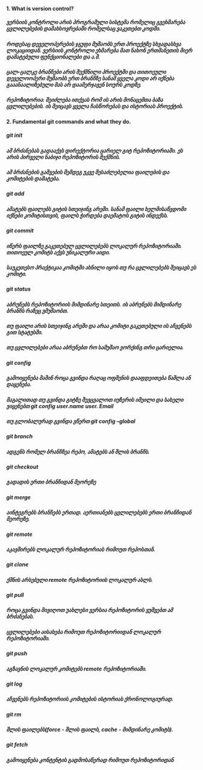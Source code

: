 #### 1. What is version control?

##### ვერსიის კონტროლი არის პროგრამული სისტემა რომელიც გვეხმარება ცვლილებების დამახსოვრებაში რომელსაც ვაკეთებთ კოდში. 
##### როდესაც დეველოპერების ჯგუფი მუშაობს ერთ პროექტზე სხვადასხვა ლოკაციიდან. ვერსიის კონტროლი ეხმარება მათ ნახონ ერთმანეთის მიერ დამატებული ფუნქციონალები  და ა.შ. 
##### ცალ-ცალკე ბრანჩები არის შექმნილი პროექტში და თითოეული დეველოოპერი მუშაობს ერთ ბრანჩზე სანამ ყველა კოდი არ იქნება გააანაალიზებული მას არ დაამერჯავენ სოურს კოდზე.
##### რეპოზიტორია: შეიძლება ითქვას რომ ის არის მონაცემთა ბაზა ცვლილებების. ის შეიცავს ყველა ჩასწორებას და ისტორიას პროექტის. 

#### 2. Fundamental git commands and what they do.

##### git init 
##### ამ ბრძანებას გადააქვს დირექტორია ცარიელ გიტ რეპოზიტორიაში. ეს არის პირველი ნაბიჯი რეპოზიტორის შექმნის.  
##### ამ ბრძანების გაშვების შემდეგ უკვე შესაძლებელია ფაილების და კომიტების დამატება.

##### git add
##### ამატებს ფაილებს გიტის სთეიჯინგ არეში. სანამ ფაილი ხელმისაწვდომი იქნები კომიტისთვის, ფაილს ჭირდება დაემატოს გიტის ინდექსს. 

##### git commit
##### იწერს ფაილზე გაკეთებულ ცვლილებებს ლოკალურ რეპოზიტორიაში. თითოეულ კომიტს აქვს უნიკალური აიდი.
##### საუკეთესო პრაქტიკაა კომიტში ახნილი იყოს თუ რა ცვლილებებს შეიცავს ეს კომიტი.

##### git status 
##### აბრუნებს რეპოზიტორიის მიმდინარე სთეითს. ის აბრუნებს მიმდინარე ბრანჩს რაზეც ვმუშაობთ. 
##### თუ ფაილი არის სთეიჯინგ არეში და არაა კომიტი გაკეთებული ის აჩვენებს გით სტატუსში. 
##### თუ ცვლილებები არაა აბრუნებთ რო სამუშაო ვორქინგ თრი ცარიელია.

##### git config
##### გამოიყენება მაშინ როცა გვინდა რაღაც ოფშენის დააფდეითება წაშლა ან დაყენება.  
##### მაგალითად თუ გვინდა გიტზე შევცვალოთ იუზერის იმეილი და სახელი ვიყენებთ git config user.name user. Email 
##### თუ გლობალურად გვინდა ვწერთ git config –global

##### git branch
##### ადგენს რომელ ბრანჩზეა რეპო, ამატებს ან შლის ბრანჩს.

##### git checkout
##### გადადის ერთი ბრანჩიდან მეორეზე

##### git merge 
##### აინტეგრებს ბრანჩებს ერთად.  აერთიანებს ცვლილებებს ერთი ბრანჩიდან მეორეზე.

##### git remote
##### აკავშირებს ლოკალურ რეპოზიტორიას რიმოუთ რეპოსთან.

##### git clone
##### ქმნის არსებული remote რეპოზიტორიის ლოკალურ ასლს.

##### git pull
##### როცა გვინდა მივიღოთ უახლესი ვერსია  რეპოზიტორის ვუშვებთ ამ ბრძანებას. 
##### ცვლილებები აისახება რიმოუთ რეპოზიტორიიდან ლოკალურ რეპოზიტორიაში. 

##### git push
##### აგზავნის ლოკალურ კომიტებს remote რეპოზიტორიაში.

##### git log
##### აჩვენებს რეპოზიტორიის კომიტების ისტორიას ქრონოლოგიურად.

##### git rm
##### შლის ფაილებს(force - შლის ფაილს, cache - მიმდინარე კომიტს).

##### git fetch
##### გამოიყენება კონტენტის გადმოსაწერად რიმოუთ რეპოზიტორიდან
